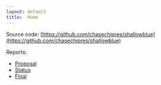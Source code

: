 ```yaml
---
layout: default
title:  Home
---
```


Source code: [https://github.com/chasechipres/shallowblue](https://github.com/chasechipres/shallowblue)

Reports:

- [Proposal](proposal.html)
- [Status](status.html)
- [Final](final.html)
